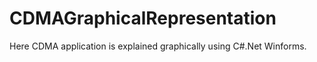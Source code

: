 # CDMAGraphicalRepresentation
Here CDMA application is explained graphically using C#.Net Winforms.
